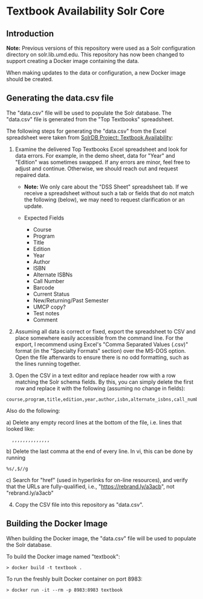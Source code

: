 # Textbook Availability Solr Core

## Introduction

**Note:** Previous versions of this repository were used as a Solr configuration
directory on solr.lib.umd.edu. This repository has now been changed to support
creating a Docker image containing the data.

When making updates to the data or configuration, a new Docker image should
be created.

## Generating the data.csv file

The "data.csv" file will be used to populate the Solr database. The "data.csv"
file is generated from the "Top Textbooks" spreadsheet.

The following steps for generating the "data.csv" from the Excel spreadsheet
were taken from [SolrDB Project: Textbook Availability](https://confluence.umd.edu/display/LIB/SolrDB+Project%3A+Textbook+Availability):

1) Examine the delivered Top Textbooks Excel spreadsheet and look for data
   errors. For example, in the demo sheet, data for "Year" and "Edition" was
   sometimes swapped. If any errors are minor, feel free to adjust and continue.
   Otherwise, we should reach out and request repaired data.
   
   * **Note:** We only care about the "DSS Sheet" spreadsheet tab. If we receive
   a spreadsheet without such a tab or fields that do not match the following
   (below), we may need to request clarification or an update.
   
   * Expected Fields
     * Course
     * Program
     * Title
     * Edition
     * Year
     * Author
     * ISBN
     * Alternate ISBNs
     * Call Number
     * Barcode
     * Current Status
     * New/Returning/Past Semester
     * UMCP copy?
     * Test notes
     * Comment

2) Assuming all data is correct or fixed, export the spreadsheet to CSV and
  place somewhere easily accessible from the command line. For the export, I
  recommend using Excel's "Comma Separated Values (.csv)" format (in the
  "Specialty Formats" section) over the MS-DOS option. Open the file
  afterwards to ensure there is no odd formatting, such as the lines running
  together.
  
3) Open the CSV in a text editor and replace header row with a row matching the
  Solr schema fields. By this, you can simply delete the first row and replace
  it with the following (assuming no change in fields):
  
  ```
  course,program,title,edition,year,author,isbn,alternate_isbns,call_number,bar_code,current_status,new_returning_past_semester,umcp_copy,test_notes,comment
  ```
  
  Also do the following:
  
  a) Delete any empty record lines at the bottom of the file, i.e. lines that looked like:
  
  ```
  	,,,,,,,,,,,,,,
  ```
 
  b) Delete the last comma at the end of every line. In vi, this can be done by running
  
  ```
  %s/,$//g
  ```

  c) Search for "href" (used in hyperlinks for on-line resources), and verify
     that the URLs are fully-qualified, i.e., "https://rebrand.ly/a3acb", not
     "rebrand.ly/a3acb"

4) Copy the CSV file into this repository as "data.csv".

## Building the Docker Image

When building the Docker image, the "data.csv" file will be used to populate
the Solr database.

To build the Docker image named "textbook": 

```
> docker build -t textbook .
```

To run the freshly built Docker container on port 8983:

```
> docker run -it --rm -p 8983:8983 textbook
```
